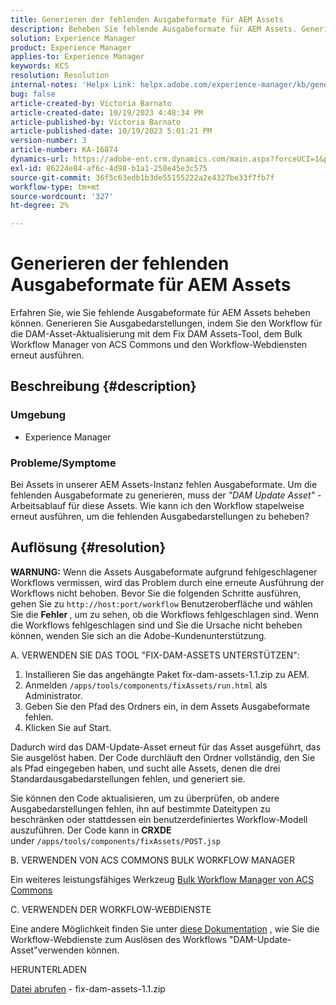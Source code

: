 ```yaml
---
title: Generieren der fehlenden Ausgabeformate für AEM Assets
description: Beheben Sie fehlende Ausgabeformate für AEM Assets. Generieren Sie Ausgabedarstellungen mit dem Fix DAM Assets-Tool, ACS Commons Bulk Workflow Manager und Workflow-Webdiensten.
solution: Experience Manager
product: Experience Manager
applies-to: Experience Manager
keywords: KCS
resolution: Resolution
internal-notes: 'Helpx Link: helpx.adobe.com/experience-manager/kb/generating-the-missing-renditions-for-aem-assets.html'
bug: false
article-created-by: Victoria Barnato
article-created-date: 10/19/2023 4:48:34 PM
article-published-by: Victoria Barnato
article-published-date: 10/19/2023 5:01:21 PM
version-number: 3
article-number: KA-16874
dynamics-url: https://adobe-ent.crm.dynamics.com/main.aspx?forceUCI=1&pagetype=entityrecord&etn=knowledgearticle&id=b44dac56-9f6e-ee11-8df0-6045bd006793
exl-id: 86224e84-af6c-4d98-b1a1-258e45e3c575
source-git-commit: 36f5c63edb1b3de55155222a2e4327be33f7fb7f
workflow-type: tm+mt
source-wordcount: '327'
ht-degree: 2%

---
```


# Generieren der fehlenden Ausgabeformate für AEM Assets


Erfahren Sie, wie Sie fehlende Ausgabeformate für AEM Assets beheben können. Generieren Sie Ausgabedarstellungen, indem Sie den Workflow für die DAM-Asset-Aktualisierung mit dem Fix DAM Assets-Tool, dem Bulk Workflow Manager von ACS Commons und den Workflow-Webdiensten erneut ausführen.

## Beschreibung {#description}


### <b>Umgebung</b>

- Experience Manager




### <b>Probleme/Symptome</b>

Bei Assets in unserer AEM Assets-Instanz fehlen Ausgabeformate. Um die fehlenden Ausgabeformate zu generieren, muss der *&quot;DAM Update Asset&quot;* -Arbeitsablauf für diese Assets. Wie kann ich den Workflow stapelweise erneut ausführen, um die fehlenden Ausgabedarstellungen zu beheben?


## Auflösung {#resolution}


<b>WARNUNG:</b> Wenn die Assets Ausgabeformate aufgrund fehlgeschlagener Workflows vermissen, wird das Problem durch eine erneute Ausführung der Workflows nicht behoben. Bevor Sie die folgenden Schritte ausführen, gehen Sie zu `http://host:port/workflow` Benutzeroberfläche und wählen Sie die <b>Fehler </b>, um zu sehen, ob die Workflows fehlgeschlagen sind. Wenn die Workflows fehlgeschlagen sind und Sie die Ursache nicht beheben können, wenden Sie sich an die Adobe-Kundenunterstützung.

A. VERWENDEN SIE DAS TOOL &quot;FIX-DAM-ASSETS UNTERSTÜTZEN&quot;:

1. Installieren Sie das angehängte Paket fix-dam-assets-1.1.zip zu AEM.
2. Anmelden `/apps/tools/components/fixAssets/run.html` als Administrator.
3. Geben Sie den Pfad des Ordners ein, in dem Assets Ausgabeformate fehlen.
4. Klicken Sie auf Start.


Dadurch wird das DAM-Update-Asset erneut für das Asset ausgeführt, das Sie ausgelöst haben. Der Code durchläuft den Ordner vollständig, den Sie als Pfad eingegeben haben, und sucht alle Assets, denen die drei Standardausgabedarstellungen fehlen, und generiert sie.

Sie können den Code aktualisieren, um zu überprüfen, ob andere Ausgabedarstellungen fehlen, ihn auf bestimmte Dateitypen zu beschränken oder stattdessen ein benutzerdefiniertes Workflow-Modell auszuführen. Der Code kann in <b>CRXDE </b>under `/apps/tools/components/fixAssets/POST.jsp`



B. VERWENDEN VON ACS COMMONS BULK WORKFLOW MANAGER

Ein weiteres leistungsfähiges Werkzeug [Bulk Workflow Manager von ACS Commons](https://adobe-consulting-services.github.io/acs-aem-commons/features/bulk-workflow-manager/index.html)



C. VERWENDEN DER WORKFLOW-WEBDIENSTE

Eine andere Möglichkeit finden Sie unter [diese Dokumentation](https://helpx.adobe.com/experience-manager/6-2/sites/developing/using/wf-program-interaction.html#Creating,%20Reading%20or%20Deleting%20Workflow%20Models) , wie Sie die Workflow-Webdienste zum Auslösen des Workflows &quot;DAM-Update-Asset&quot;verwenden können.

HERUNTERLADEN

[Datei abrufen](https://helpx.adobe.com/content/dam/help/en/experience-manager/kb/generating-the-missing-renditions-for-aem-assets/_jcr_content/main-pars/download_section/download-1/fix-dam-assets-11.zip "fix-dam-assets-1.1.zip") - fix-dam-assets-1.1.zip
